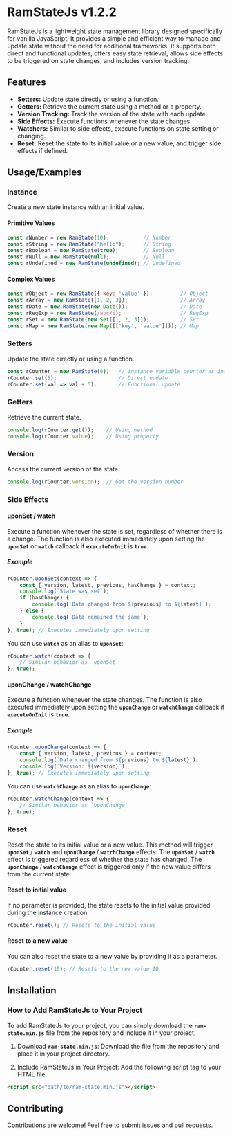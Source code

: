 # RamStateJs v1.2.2
RamStateJs is a lightweight state management library designed specifically for vanilla JavaScript. It provides a simple and efficient way to manage and update state without the need for additional frameworks. It supports both direct and functional updates, offers easy state retrieval, allows side effects to be triggered on state changes, and includes version tracking.


## Features

- **Setters:** Update state directly or using a function.
- **Getters:** Retrieve the current state using a method or a property.
- **Version Tracking:** Track the version of the state with each update.
- **Side Effects:** Execute functions whenever the state changes.
- **Watchers:** Similar to side effects, execute functions on state setting or changing.
- **Reset:** Reset the state to its initial value or a new value, and trigger side effects if defined.


## Usage/Examples
### Instance
Create a new state instance with an initial value.

#### Primitive Values

```javascript
const rNumber = new RamState(10);           // Number
const rString = new RamState("hello");      // String
const rBoolean = new RamState(true);        // Boolean
const rNull = new RamState(null);           // Null
const rUndefined = new RamState(undefined); // Undefined
```

#### Complex Values
```javascript
const rObject = new RamState({ key: 'value' });         // Object
const rArray = new RamState([1, 2, 3]);                 // Array
const rDate = new RamState(new Date());                 // Date
const rRegExp = new RamState(/abc/i);                   // RegExp
const rSet = new RamState(new Set([1, 2, 3]));          // Set
const rMap = new RamState(new Map([['key', 'value']])); // Map
```

### Setters
Update the state directly or using a function.
```javascript
const rCounter = new RamState(0);   // instance variable counter as integer
rCounter.set(5);                    // Direct update
rCounter.set(val => val + 5);       // Functional update
```

### Getters
Retrieve the current state.
```javascript
console.log(rCounter.get());    // Using method
console.log(rCounter.value);    // Using property
```

### Version
Access the current version of the state.
```javascript
console.log(rCounter.version);  // Get the version number
```

### Side Effects
#### uponSet / watch
Execute a function whenever the state is set, regardless of whether there is a change. The function is also executed immediately upon setting the **`uponSet`** or **`watch`** callback if **`executeOnInit`** is **`true`**.

##### Example
```javascript
rCounter.uponSet(context => {
    const { version, latest, previous, hasChange } = context;
    console.log(`State was set`);
    if (hasChange) {
        console.log(`Data changed from ${previous} to ${latest}`);
    } else {
        console.log(`Data remained the same`);
    }
}, true); // Executes immediately upon setting
```
You can use **`watch`** as an alias to **`uponSet`**:
```javascript
rCounter.watch(context => {
    // Similar behavior as `uponSet`
}, true);
```

#### uponChange / watchChange
Execute a function whenever the state changes. The function is also executed immediately upon setting the **`uponChange`** or **`watchChange`** callback if **`executeOnInit`** is **`true`**.
##### Example
```javascript
rCounter.uponChange(context => {
    const { version, latest, previous } = context;
    console.log(`Data changed from ${previous} to ${latest}`);
    console.log(`Version: ${version}`);
}, true); // Executes immediately upon setting
```
You can use **`watchChange`** as an alias to **`uponChange`**:
```javascript
rCounter.watchChange(context => {
    // Similar behavior as `uponChange`
}, true);
```

### Reset
Reset the state to its initial value or a new value. This method will trigger **`uponSet`** / **`watch`** and **`uponChange`** / **`watchChange`** effects. The **`uponSet`** / **`watch`** effect is triggered regardless of whether the state has changed. The **`uponChange`** / **`watchChange`** effect is triggered only if the new value differs from the current state.

#### Reset to initial value
If no parameter is provided, the state resets to the initial value provided during the instance creation.
```javascript
rCounter.reset(); // Resets to the initial value
```

#### Reset to a new value
You can also reset the state to a new value by providing it as a parameter.
```javascript
rCounter.reset(10); // Resets to the new value 10
```

## Installation
### How to Add RamStateJs to Your Project
To add RamStateJs to your project, you can simply download the **`ram-state.min.js`** file from the repository and include it in your project.

1. Download **`ram-state.min.js`**: 
Download the file from the repository and place it in your project directory.

2. Include RamStateJs in Your Project:
Add the following script tag to your HTML file.

```html
<script src="path/to/ram-state.min.js"></script>
```

## Contributing

Contributions are welcome! Feel free to submit issues and pull requests.